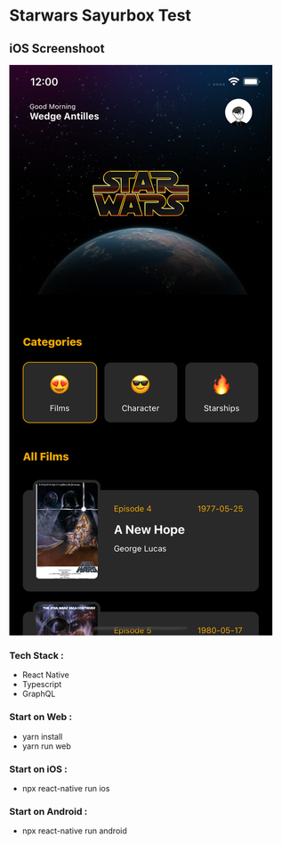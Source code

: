 
# Starwars Sayurbox Test

## iOS Screenshoot
<img src="preview_app/ios/ios-1.png"/>

### Tech Stack :
 - React Native
 - Typescript
 - GraphQL

### Start on Web :
- yarn install
- yarn run web 

### Start on iOS :
 - npx react-native run ios

### Start on Android :
 - npx react-native run android

